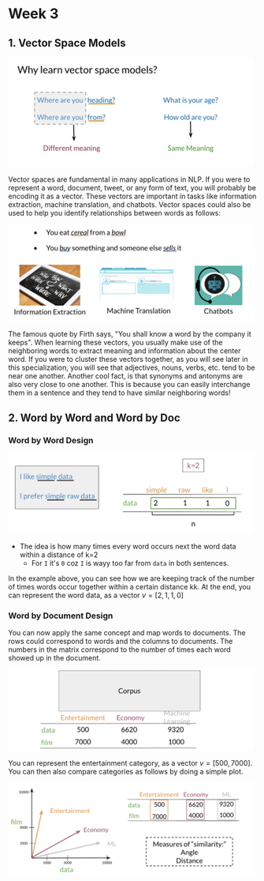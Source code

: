 # Week 3

## 1. Vector Space Models

<p align="left">
<img width="500" src="./img/week3_1.png">
</p>

Vector spaces are fundamental in many applications in NLP. If you were to represent a word, document, tweet, or any form of text, you will probably be encoding it as a vector. These vectors are important in tasks like information extraction, machine translation, and chatbots. Vector spaces could also be used to help you identify relationships between words as follows: 

<p align="left">
<img width="500" src="./img/week3_2.png">
</p>

The famous quote by Firth says, "You shall know a word by the company it keeps". When learning these vectors, you usually make use of the neighboring words to extract meaning and information about the center word. If you were to cluster these vectors together, as you will see later in this specialization, you will see that adjectives, nouns, verbs, etc. tend to be near one another. Another cool fact, is that synonyms and antonyms are also very close to one another. This is because you can easily interchange them in a sentence and they tend to have similar neighboring words!


## 2. Word by Word and Word by Doc

### Word by Word Design

<p align="left">
<img width="500" src="./img/week3_3.png">
</p>

* The idea is how many times every word occurs next the word data within a distance of k=2
  * For `I` it's `0` coz `I` is wayy too far from `data` in both sentences.

In the example above, you can see how we are keeping track of the number of times words occur together within a certain distance kk. At the end, you can represent the word data, as a vector $v = [2,1,1,0]$

### Word by Document Design

You can now apply the same concept and map words to documents. The rows could correspond to words and the columns to documents. The numbers in the matrix correspond to the number of times each word showed up in the document. 

<p align="left">
<img width="500" src="./img/week3_4.png">
</p>

You can represent the entertainment category, as a vector $v = [500, 7000]$. You can then also compare categories as follows by doing a simple plot.

<p align="left">
<img width="500" src="./img/week3_5.png">
</p>
